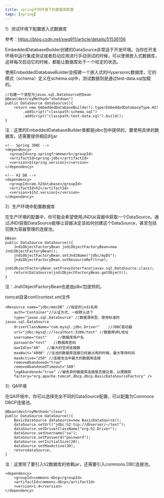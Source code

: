 ```yaml
---
title: spring不同环境下的数据库配置
tags: [spring]
---
```


1）测试环境下配置嵌入式数据库

参考：https://blog.csdn.net/xwq911/article/details/51536156

EmbeddedDatabaseBuilder创建的DataSource非常适于开发环境。当你在开发环境中运行集成测试或者启动应用进行手动测试的时候，可以使用嵌入式数据库，这样每次启动它的时候，都能让数据库处于一个给定的状态。

使用EmbeddedDatabaseBuilder会搭建一个嵌入式的Hypersonic数据库，它的模式（schema）定义在schema.sql中，测试数据则是通过test-data.sql加载的。

```
//创建一个类型为javax.sql.DataSource的bean
@Bean(destroyMethod="shutdown")
public DataSource dataSource(){
    return new EmbeddedDatabaseBuilder().type(EmbeddedDatabaseType.H2)
        .addScript("classpath:schema.sql")
        .addScript("classpath:test-data.sql").build();
}
```

注：这里的EmbeddedDatabaseBuilder类都是jdbc包中提供的，要使用具体的数据库，还需要提供相应的jar

```
<!-- Spring JDBC -->
<dependency>
  <groupId>org.springframework</groupId>
  <artifactId>spring-jdbc</artifactId>
  <version>${spring.version}</version>
</dependency>

<!-- H2 DB -->
<dependency>
  <groupId>com.h2database</groupId>
  <artifactId>h2</artifactId>
  <version>${h2.version}</version>
</dependency>
```

2）生产环境中配置数据库

在生产环境的配置中，你可能会希望使用JNDI从容器中获取一个DataSource。通过JNDI获取DataSource能够让容器决定该如何创建这个DataSource，甚至包括切换为容器管理的连接池。

```
@Bean
public DataSource dataSource(){
    JndiObjectFactoryBean jndiObjectFactoryBean=new JndiObjectFactoryBean();
    jndiObjectFactoryBean.setJndiName("jdbc/myDS");
    jndiObjectFactoryBean.setResourceRef(true);
    jndiObjectFactoryBean.setProxyInterface(javax.sql.DataSource.class);
    return(DataSource)jndiObjectFactoryBean.getObject();
}
```

注：JndiObjectFactoryBean也是由jdbc包提供的。

tomcat目录conf/context.xml文件

```
<Resource name="jdbc/mmcDB" //指定的jndi名称
    auth="Container"//认证方式，一般默认这个
    type="javax.sql.DataSource" //数据源床型，使用标准的javax.sql.DataSource
    driverClassName="com.mysql.jdbc.Driver"    //JDBC驱动器 
    url="jdbc:mysql://localhost:3306/test" //数据库URL地址             
    username="test"     //数据库用户名
    password="test"   //数据库密码
    maxIdle="40"   //最大的空闲连接数
    maxWait="4000" //当池的数据库连接已经被占用的时候，最大等待时间
    maxActive="250" //连接池当中最大的数据库连接
    removeAbandoned="true" 
    removeAbandonedTimeout="180"
    logAbandoned="true" //被丢弃的数据库连接是否做记录，以便跟踪
    factory="org.apache.tomcat.dbcp.dbcp.BasicDataSourceFactory" />
```

3）QA环境

在QA环境中，你可以选择完全不同的DataSource配置，可以配置为Commons DBCP连接池。

```
@Bean(destroyMethod="close")
public DataSource dataSource(){
    BasicDataSource dataSource=new BasicDataSource();
    dataSource.setUrl("jdbc:h2:tcp://dbserver/~/test");
    dataSource.setDriverClassName("org.h2.Driver");
    dataSource.setUsername("sa");
    dataSource.setPassword("password");
    dataSource.setInitialSize(20);
    dataSource.setMaxActive(30);
    returndataSource;
}
```

注：这里除了要引入h2数据库的依赖jar，还需要引入commons DBC连接池。

```
<dependency>
    <groupId>commons-dbcp</groupId>
    <artifactId>commons-dbcp</artifactId>
    <version>1.4</version>
</dependency>
```